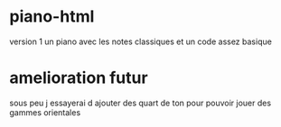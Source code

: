 # piano-html
version 1 un piano avec les notes classiques et un code assez basique 

# amelioration futur 

sous peu j essayerai d ajouter des quart de ton pour pouvoir jouer des gammes orientales 
